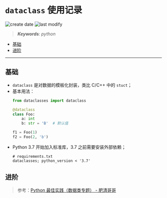 `dataclass` 使用记录
===
<!--START_SECTION:badge-->

![create date](https://img.shields.io/static/v1?label=create%20date&message=2022-09-xx&label_color=gray&color=lightsteelblue&style=flat-square)
![last modify](https://img.shields.io/static/v1?label=last%20modify&message=2025-08-03%2022%3A42%3A16&label_color=gray&color=thistle&style=flat-square)

<!--END_SECTION:badge-->
<!--info
top: false
draft: false
hidden: false
tag: [python]
-->

> ***Keywords**: python*

<!--START_SECTION:paper_title-->
<!--END_SECTION:paper_title-->

<!--START_SECTION:toc-->
- [基础](#基础)
- [进阶](#进阶)
<!--END_SECTION:toc-->

---

## 基础
- `dataclass` 是对数据的模板化封装，类比 C/C++ 中的 `stuct`；
- 基本用法：
    ```python
    from dataclasses import dataclass

    @dataclass
    class Foo:
        a: int
        b: str = 'B'  # 默认值
    
    f1 = Foo(1)
    f2 = Foo(2, 'b')
    ```
- Python 3.7 开始加入标准库，3.7 之前需要安装外部依赖；
    ```
    # requirements.txt
    dataclasses; python_version < '3.7'
    ```


## 进阶
> 参考：[Python 最佳实践（数据类专题） - 肥清哥哥](https://space.bilibili.com/374243420/channel/collectiondetail?sid=422655)

